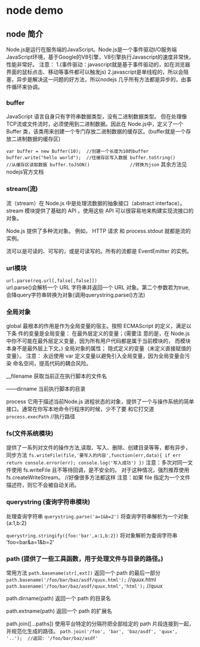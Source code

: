 # node demo

## node 简介

Node.js是运行在服务端的JavaScript。Node.js是一个事件驱动I/O服务端JavaScript环境，基于Google的V8引擎，V8引擎执行Javascript的速度非常快，性能非常好。
注意：
1.(事件驱动：javascript就是基于事件驱动的，如在浏览器界面的鼠标点击、移动等事件都可以触发js)
2.javascript是单线程的，所以会阻塞，异步是解决这一问题的好方法，所以nodejs 几乎所有方法都是异步的，由事件循环来协调。

### buffer
JavaScript 语言自身只有字符串数据类型，没有二进制数据类型。
但在处理像TCP流或文件流时，必须使用到二进制数据。因此在 Node.js中，定义了一个 Buffer 类，该类用来创建一个专门存放二进制数据的缓存区。(buffer就是一个存放二进制数据的缓存区)

`
var buffer = new Buffer(10);  //创建一个长度为10的buffer
buffer.write("hello world");  //往缓存区写入数据
buffer.toString()  			  //从缓存区读取数据
buffer.toJSON() 			  //转换为json
`
其余方法见nodejs官方文档


### stream(流)

流（stream）在 Node.js 中是处理流数据的抽象接口（abstract interface）。 stream 模块提供了基础的 API 。使用这些 API 可以很容易地来构建实现流接口的对象。

Node.js 提供了多种流对象。 例如， HTTP 请求 和 process.stdout 就都是流的实例。

流可以是可读的、可写的，或是可读写的。所有的流都是 EventEmitter 的实例。



### url模块

`url.parse(req.url[,false[,false]])`  
url.parse()会解析一个 URL 字符串并返回一个 URL 对象。第二个参数若为true,会降query字符串转换为对象(调用querystring.parse()方法)

### 全局对象

global 最根本的作用是作为全局变量的宿主。按照 ECMAScript 的定义，满足以下条 件的变量是全局变量：
在最外层定义的变量；(需要注 意的是，在 Node.js 中你不可能在最外层定义变量，因为所有用户代码都是属于当前模块的， 而模块本身不是最外层上下文。)
全局对象的属性；
隐式定义的变量（未定义直接赋值的变量）。
注意： 永远使用 var 定义变量以避免引入全局变量，因为全局变量会污染 命名空间，提高代码的耦合风险。

__filename  获取当前正在执行脚本的文件名

——dirname	当前执行脚本的目录

process 它用于描述当前Node.js 进程状态的对象，提供了一个与操作系统的简单接口。通常在你写本地命令行程序的时候，少不了要 和它打交道
` process.execPath`		//执行路径

### fs(文件系统模块)

提供了一系列对文件的操作方法,读取、写入、删除、创建目录等等，都有异步，同步方法
`fs.writeFile(file,'要写入的内容',function(err,data){
	if err return console.error(err);
	console.log('写入成功')
})`
注意：多次对同一文件使用 fs.writeFile 且不等待回调，是不安全的。 对于这种情况，强烈推荐使用 fs.createWriteStream。   //好像很多方法都这样
注意：如果 file 指定为一个文件描述符，则它不会被自动关闭。

### querystring (查询字符串模块)

处理查询字符串
`querystring.parse('a=1&b=2')`   将查询字符串解析为一个对象 {a:1,b:2}

`querystring.stringify({foo:'bar',a:1,b:2})`  将对象解析为查询字符串 'foo=bar&a=1&b=2'

### path  (提供了一些工具函数，用于处理文件与目录的路径。)

常用方法
`path.basename(str[,ext])`  返回一个 path 的最后一部分
`path.basename('/foo/bar/baz/asdf/quux.html');`  //quux.html
`path.basename('/foo/bar/baz/asdf/quux.html','html');`  //quux

path.dirname(path) 		返回一个 path 的目录名

path.extname(path) 		返回一个 path 的扩展名	

path.join([...paths]) 		使用平台特定的分隔符把全部给定的 path 片段连接到一起，并规范化生成的路径。
`path.join('/foo', 'bar', 'baz/asdf', 'quux', '..');  //返回: '/foo/bar/baz/asdf'`
